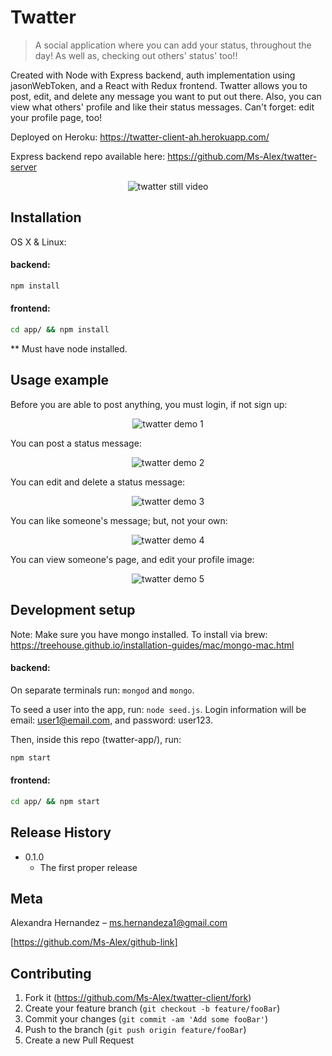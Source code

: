 # Twatter
> A social application where you can add your status, throughout the day! As well as, checking out others' status' too!!

Created with Node with Express backend, auth implementation using jasonWebToken, and a React with Redux frontend. Twatter allows you to post, edit, and delete any message you want to put out there. Also, you can view what others' profile and like their status messages. Can't forget: edit your profile page, too!

Deployed on Heroku: https://twatter-client-ah.herokuapp.com/

Express backend repo available here: https://github.com/Ms-Alex/twatter-server

<p align="center">
<img src="https://media.giphy.com/media/9zZKRCMpAuFLphtPgE/giphy.gif" alt="twatter still video">
</p>


## Installation

OS X & Linux:

#### backend:
```sh
npm install
```

#### frontend:
```sh
cd app/ && npm install
```

** Must have node installed.

## Usage example

Before you are able to post anything, you must login, if not sign up: 

<p align="center">
<img src="https://media.giphy.com/media/620s9Zl7ROQClqyMSJ/giphy.gif" alt="twatter demo 1">
</p>


You can post a status message:

<p align="center">
<img src="https://media.giphy.com/media/byA9kaRwtDE4EyMR9w/giphy.gif" alt="twatter demo 2">
</p>


You can edit and delete a status message:

<p align="center">
<img src="https://media.giphy.com/media/14OwlZOprULws4oFfv/giphy.gif" alt="twatter demo 3">
</p>

You can like someone's message; but, not your own:

<p align="center">
<img src="https://media.giphy.com/media/1lxkgncILptIxsTaT0/giphy.gif" alt="twatter demo 4">
</p>

You can view someone's page, and edit your profile image:

<p align="center">
<img src="https://media.giphy.com/media/1lvoupVws7UQgOf3Fn/giphy.gif" alt="twatter demo 5">
</p>


## Development setup

Note: Make sure you have mongo installed. To install via brew: https://treehouse.github.io/installation-guides/mac/mongo-mac.html

#### backend:

On separate terminals run: `mongod` and `mongo`.

To seed a user into the app, run: `node seed.js`. Login information will be email: user1@email.com, and password: user123. 

Then, inside this repo (twatter-app/), run:
```sh
npm start
```

#### frontend:
```sh
cd app/ && npm start
```

## Release History

* 0.1.0
    * The first proper release

## Meta

Alexandra Hernandez – ms.hernandeza1@gmail.com

[https://github.com/Ms-Alex/github-link]

## Contributing

1. Fork it (<https://github.com/Ms-Alex/twatter-client/fork>)
2. Create your feature branch (`git checkout -b feature/fooBar`)
3. Commit your changes (`git commit -am 'Add some fooBar'`)
4. Push to the branch (`git push origin feature/fooBar`)
5. Create a new Pull Request